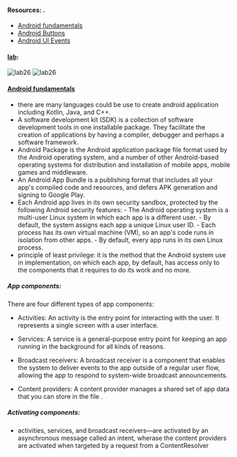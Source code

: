 #### Resources: .
- [Android fundamentals](https://developer.android.com/guide/components/fundamentals)
- [Android Buttons](https://developer.android.com/guide/topics/ui/controls/button.html)
- [Android UI Events](https://developer.android.com/guide/topics/ui/ui-events.html)

#### [lab](https://github.com/Ahmad-A2020/taskmaster):
![lab26](C:\Users\Ahmad\asac\reading-notes\Code-401\ScreenShot\lab26-1.PNG)
![lab26](C:\Users\Ahmad\asac\reading-notes\Code-401\ScreenShot\lab26-2.PNG)

#### [Android fundamentals](https://developer.android.com/guide/components/fundamentals)
- there are many languages could be use to create android application including Kotlin, Java, and C++. 
- A software development kit (SDK) is a collection of software development tools in one installable package. They facilitate the creation of applications by having a compiler, debugger and perhaps a software framework.
- Android Package is the Android application package file format used by the Android operating system, and a number of other Android-based operating systems for distribution and installation of mobile apps, mobile games and middleware.
- An Android App Bundle is a publishing format that includes all your app's compiled code and resources, and defers APK generation and signing to Google Play.
- Each Android app lives in its own security sandbox, protected by the following Android security features:
            - The Android operating system is a multi-user Linux system in which each app is a different user.
            - By default, the system assigns each app a unique Linux user ID.
            - Each process has its own virtual machine (VM), so an app's code runs in isolation from other apps.
            - By default, every app runs in its own Linux process.
 -  principle of least privilege: it is the method that the Android system use in implementation, on which each app, by default, has access only to the components that it requires to do its work and no more. 
##### App components: 
There are four different types of app components:
- Activities: An activity is the entry point for interacting with the user. It represents a single screen with a user interface.
- Services: A service is a general-purpose entry point for keeping an app running in the background for all kinds of reasons.
- Broadcast receivers: A broadcast receiver is a component that enables the system to deliver events to the app outside of a regular user flow, allowing the app to respond to system-wide broadcast announcements.
  
- Content providers: A content provider manages a shared set of app data that you can store in the file .

##### Activating components:
- activities, services, and broadcast receivers—are activated by an asynchronous message called an intent, wherase the content providers are activated when targeted by a request from a ContentResolver